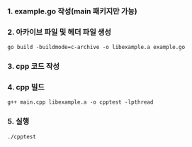 ### 1. example.go 작성(main 패키지만 가능)
### 2. 아카이브 파일 및 헤더 파일 생성
``` 
go build -buildmode=c-archive -o libexample.a example.go
```
### 3. cpp 코드 작성
### 4. cpp 빌드
```    
g++ main.cpp libexample.a -o cpptest -lpthread
```
### 5. 실행
```
./cpptest
```

